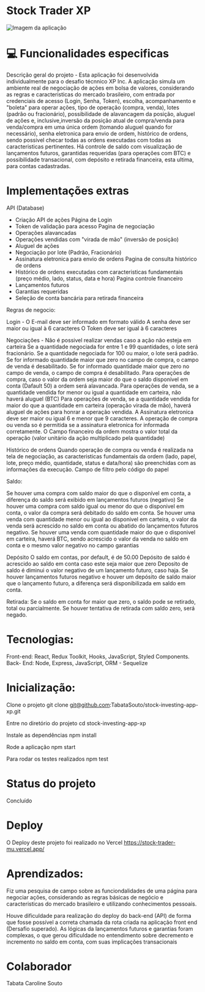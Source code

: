 # Stock Trader XP
![Imagem da aplicação](https://i.postimg.cc/htjLGyCB/Screenshot-from-2022-07-24-14-48-59.png)

# 💻 Funcionalidades especificas

Descrição geral do projeto -  Esta aplicação foi desenvolvida individualmente para o  desafio técnnico XP Inc. A aplicação simula um ambiente real de negociação de ações em bolsa de valores, considerando as regras e caracteristicas do mercado brasileiro, com entrada por credenciais de acesso (Login, Senha, Token), escolha, acompanhamento e "boleta" para  operar ações, tipo de operação (compra, venda), lotes (padrão ou fracionário), possibilidade de alavancagem da posição, aluguel de ações e, inclusive,inversão da posição atual de compra/venda para venda/compra em uma única ordem (tomando aluguel quando for necessário), senha eletronica para envio de ordem, histórico de ordens, sendo possivel checar todas as ordens executadas com todas as caracteristicas pertinentes. Há controle de saldo com visualização de lançamentos futuros, garantidas requeridas (para operações com BTC) e possibilidade transacional, com depósito e retirada financeira, esta ultima, para contas cadastradas.

# Implementações extras

API (Database)
- Criação API de ações
Página de Login
- Token de validação para acesso
Pagina de negociação
- Operações alavancadas
- Operações vendidas com "virada de mão" (inversão de posição)
- Aluguel de ações
- Negociação por lote (Padrão, Fracionário)
- Assinatura eletronica para envio de ordens
Pagina de consulta histórico de ordens
- Histórico de ordens executadas com caracteristicas fundamentais (preço médio, lado, status, data e hora)
Pagina controle financeiro
- Lançamentos futuros
- Garantias requeridas
- Seleção de conta bancária para retirada financeira

Regras de negocio:

Login - 
O E-mail deve ser informado em formato válido
A senha deve ser maior ou igual à 6 caracteres 
O Token deve ser igual à 6 caracteres

Negociações - 
Não é possivel realizar vendas caso a ação não esteja em carteira
Se a quantidade negociada for entre 1 e 99 quantidades, o lote será fracionário.
Se a quantidade negociada for 100 ou maior, o lote será padrão.
Se for informado quantidade maior que zero no campo de compra, o campo de venda é desabilitado.
Se for informado quantidade maior que zero no campo de venda, o campo de compra é desabilitado.
Para operações de compra, caso o valor da ordem seja maior do que o saldo disponivel em conta (Dafault 50) a ordem será alavancada.
Para operações de venda, se a quantidade vendida for menor ou igual a quantidade em carteira, não haverá aluguel (BTC)
Para operações de venda, se a quantidade vendida for maior do que a quantidade em carteira (operação virada de mão), haverá aluguel de ações para honrar a operação vendida.
A Assinatura eletronica deve ser maior ou igual 6 e menor que 9 caracteres.
A operação de compra ou venda so é permitida se a assinatura eletronica for informada corretamente.
O Campo financeiro da ordem mostra o valor total da operação (valor unitário da ação multiplicado pela quantidade)

Histórico de ordens
Quando operação de compra ou venda é realizada na tela de negociação, as caracteristicas fundamentais da ordem (lado, papel, lote, preço médio, quantidade, status e data/hora) são preenchidas com as informações da execução.
Campo de filtro pelo código do papel

Saldo:

Se houver uma compra com saldo maior do que o disponível em conta, a diferença do saldo será exibido em lançamentos futuros (negativo)
Se houver uma compra com saldo igual ou menor do que o disponivel em conta, o valor da compra será debitado do saldo em conta.
Se houver uma venda com quantidade menor ou igual ao disponivel em carteira, o valor da venda será acrescido no saldo em conta ou abatido do lançamentos futuros negativo.
Se houver uma venda com quantidade maior do que o disponivel em carteira, haverá BTC, sendo acrescido o valor da venda no saldo em conta e o mesmo valor negativo no campo garantias

Depósito
O saldo em contas, por default, é de 50.00
Depósito de saldo é acrescido ao saldo em conta caso este seja maior que zero
Deposito de saldo é diminui o valor negativo de um lançamento futuro, caso haja.
Se houver lançamentos futuros negativo e houver um depósito de saldo maior que o lançamento futuro, a diferença será disponibilizada em saldo em conta.

Retirada:
Se o saldo em conta for maior que zero, o saldo pode se retirado, total ou parcialmente.
Se houver tentativa de retirada com saldo zero, será negado.


# Tecnologias:

Front-end: React, Redux Toolkit, Hooks, JavaScript, Styled Components.
Back- End: Node, Express, JavaScript, ORM - Sequelize


# Inicialização:

Clone o projeto
git clone git@github.com:TabataSouto/stock-investing-app-xp.git

Entre no diretório do projeto
cd stock-investing-app-xp

Instale as dependências
npm install

Rode a aplicação
npm start

Para rodar os testes realizados
npm test

# Status do projeto

Concluído

# Deploy

O Deploy deste projeto foi realizado no Vercel https://stock-trader-mu.vercel.app/ 

# Aprendizados:

Fiz uma pesquisa de campo sobre as funciondalidades de uma página para negociar ações, considerando as regras básicas de negócio e caracteristicas do mercado brasileiro e utilizando conhecimentos pessoais.

Houve dificuldade para realização do deploy do back-end (API) de forma que fosse possível a correta chamada da rota criada na aplicação front end (Dersafio superado). As lógicas da lançamentos futuros e garantias foram complexas, o que gerou dificuldade no entendimento sobre decremento e incremento no saldo em conta, com suas implicações transacionais

# Colaborador

Tabata Caroline Souto
